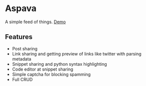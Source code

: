 # Aspava
A simple feed of things. [Demo](http://purima.duckdns.org) 


## Features
- Post sharing
- Link sharing and getting preview of links like twitter with parsing metadata
- Snippet sharing and python syntax highlighting
- Code editor at snippet sharing
- Simple captcha for blocking spamming
- Full CRUD
